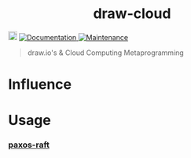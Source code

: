 <h1 align="center">draw-cloud </h1>
<p>
  <a href="https://www.npmjs.com/package/draw-cloud"><img src="https://badge.fury.io/js/draw-cloud.svg" alt="npm version" height="18"></a>
  <a href="https://github.com/paxos-raft/paxos-raft/tree/master/packages/draw-cloud#readme" target="_blank">
    <img alt="Documentation" src="https://img.shields.io/badge/documentation-yes-brightgreen.svg" />
  </a>
  <a href="https://github.com/paxos-raft/paxos-raft/graphs/commit-activity" target="_blank">
    <img alt="Maintenance" src="https://img.shields.io/badge/Maintained%3F-yes-green.svg" />
  </a>
</p>


> draw.io's & Cloud Computing Metaprogramming

# Influence

# Usage
### [paxos-raft](https://github.com/paxos-raft/paxos-raft#readme)
